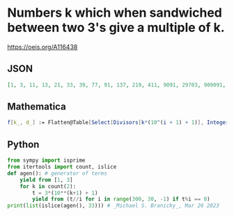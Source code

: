 # Numbers k which when sandwiched between two 3's give a multiple of k\.
https://oeis.org/A116438
## JSON
```JSON
[1, 3, 11, 13, 21, 33, 39, 77, 91, 137, 219, 411, 9091, 29703, 909091, 5882353, 10989011, 12145749, 12987013, 14354067, 20979021, 22556391, 32967033, 38961039, 52631579, 76923077, 90909091, 297029703, 1185770751, 2479338843, 4347826087, 9090909091, 13698630137]
```
## Mathematica
```Mathematica
f[k_, d_] := Flatten@Table[Select[Divisors[k*(10^(i + 1) + 1)], IntegerLength[ # ] == i &], {i, d}]; f[3, 10] (* _Ray Chandler_, May 11 2007 *)
```
## Python
```Python
from sympy import isprime
from itertools import count, islice
def agen(): # generator of terms
    yield from [1, 3]
    for k in count(2):
        t = 3*(10**(k+1) + 1)
        yield from (t//i for i in range(300, 30, -1) if t%i == 0)
print(list(islice(agen(), 33))) # _Michael S. Branicky_, Mar 26 2023
```
